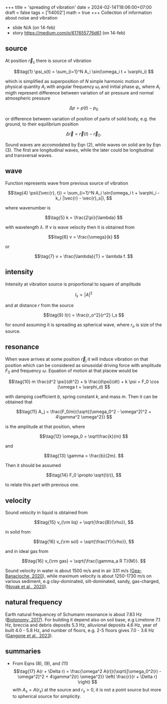 +++
title = 'spreading of vibration'
date = 2024-02-14T18:06:00+07:00
draft = false
tags = ['fi4002']
math = true
+++
Collection of information about noise and vibration
<!--more-->

+ slide N/A (on 14-feb)
+ story https://medium.com/p/617655776d61 (on 14-feb)


## source
At position $\vec{r}_s$ there is source of vibration

$$\tag{1}
\psi_s(t) = \sum_{i=1}^N A_i \sin(\omega_i t + \varphi_i)
$$

which is simplified as superposition of $N$ simple harmonic motion of physical quantity $A_i$ with angular frequency $\omega_i$ and initial phase $\varphi_i$, where $A_i$ migth represent difference between variation of air pressure and normal atmospheric pressure

$$\tag{2}
\Delta p = p(t) - p_0
$$

or difference between variation of position of parts of solid body, e.g. the ground, to their equilibrium position

$$\tag{3}
\Delta \vec{r} = \vec{r}(t) - \vec{r}_0.
$$  

Sound waves are accomodated by Eqn (2), while waves on solid are by Eqn (3). The first are longitudinal waves, while the later could be longitudinal and transversal waves.


## wave
Function represents wave from previous source of vibration

$$\tag{4}
\psi({\vec{r}, t}) = \sum_{i=1}^N A_i \sin(\omega_i t + \varphi_i - k_i |\vec{r} - \vec{r}_s|),
$$

where wavenumber is

$$\tag{5}
k = \frac{2\pi}{\lambda}
$$

with wavelength $\lambda$. If $v$ is wave velocity then it is obtained from

$$\tag{6}
v = \frac{\omega}{k}
$$

or

$$\tag{7}
v = \frac{\lambda}{T} = \lambda f.
$$


## intensity
Intensity at vibration source is proportional to square of amplitude

$$\tag{8}
I_s \propto  | A |^2
$$

and at distance $r$ from the source

$$\tag{9}
I(r) = \frac{r_o^2}{r^2} I_s
$$

for sound assuming it is spreading as spherical wave, where $r_o$ is size of the source.


## resonance
When wave arrives at some position $\vec{r}_j$ it will induce vibration on that position which can be considered as sinusoidal driving force with amplitude $F_0$ and frequency $\omega$. Equation of motion at that placew would be

$$\tag{10}
m \frac{d^2 \psi}{dt^2} + b \frac{d\psi}{dt} + k \psi = F_0 \cos (\omega t + \varphi_d)
$$

with damping coefficient $b$, spring constant $k$, and mass $m$. Then it can be obtained that

$$\tag{11}
A_j = \frac{F_0/m}{\sqrt{(\omega_0^2 - \omega^2)^2 + 4\gamma^2
\omega^2}}
$$

is the amplitude at that position, where

$$\tag{12}
\omega_0 = \sqrt\frac{k}{m}
$$

and

$$\tag{13}
\gamma = \frac{b}{2m}.
$$

Then it should be assumed

$$\tag{14}
F_0 \propto \sqrt{I(r)},
$$

to relate this part with previous one.


## velocity
Sound velocity in liquid is obtained from

$$\tag{15}
v_{\rm liq} = \sqrt{\frac{B}{\rho}},
$$

in solid from

$$\tag{16}
v_{\rm sol} = \sqrt{\frac{Y}{\rho}},
$$

and in ideal gas from

$$\tag{16}
v_{\rm gas} = \sqrt{\frac{\gamma_a R T}{M}}.
$$

Sound velocity in water is about 1500 m/s and in air 331 m/s ([Gea-Banacloche, 2020](https://phys.libretexts.org/Bookshelves/University_Physics/University_Physics_(OpenStax)/Book%3A_University_Physics_I_-_Mechanics_Sound_Oscillations_and_Waves_(OpenStax)/17%3A_Sound/17.03%3A_Speed_of_Sound)), while maximum velocity is about 1250-1730 m/s on various sediment, e.g clay-dominated, silt-dominated, sandy, gas-charged, ([Novak et al., 2020](https://doi.org/10.3390/w12020560)).


## natural frequency
Earth natural frequencey of Schumann resonance is about 7.83 Hz ([Biotonomy, 2017](https://www.biotonomy.com/post/how-electromagnetic-pollution-in-buildings-effect-our-wellbeing)). For building it depend also on soil base, e.g Limetone 7.1 Hz, breccia and debris deposits 5.3 Hz, alluvional deposits 4.6 Hz, year of built 4.0 - 5.8 Hz, and number of floors, e.g. 2-5 floors gives 7.0 - 3.6 Hz ([Gangone et al., 2023](https://doi.org/10.1007/s10518-023-01644-8)).


## summaries
+ From Eqns (8), (9), and (11)
$$\tag{17}
A(r + \Delta r) = \frac{\omega^2 A(r)}{\sqrt{[\omega_0^2(r) - \omega^2]^2 + 4\gamma^2(r) \omega^2}} \left( \frac{r}{r + \Delta r} \right)
$$
with $A_s = A(r_s)$ at the source and $r_s > 0$, it is not a point source but more to spherical source for simplicity.

